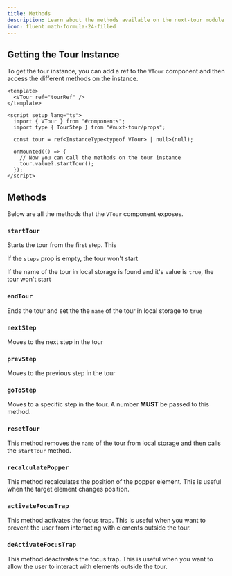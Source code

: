 ```yaml
---
title: Methods
description: Learn about the methods available on the nuxt-tour module.
icon: fluent:math-formula-24-filled
---
```


## Getting the Tour Instance

To get the tour instance, you can add a ref to the `VTour` component and then access the different methods on the instance.

```vue
<template>
  <VTour ref="tourRef" />
</template>

<script setup lang="ts">
  import { VTour } from "#components";
  import type { TourStep } from "#nuxt-tour/props";

  const tour = ref<InstanceType<typeof VTour> | null>(null);

  onMounted(() => {
    // Now you can call the methods on the tour instance
    tour.value?.startTour();
  });
</script>
```

## Methods

Below are all the methods that the `VTour` component exposes.

### `startTour`

Starts the tour from the first step. This

If the `steps` prop is empty, the tour won't start

If the name of the tour in local storage is found and it's value is `true`, the tour won't start

### `endTour`

Ends the tour and set the the `name` of the tour in local storage to `true`

### `nextStep`

Moves to the next step in the tour

### `prevStep`

Moves to the previous step in the tour

### `goToStep`

Moves to a specific step in the tour. A number **MUST** be passed to this method.

### `resetTour`

This method removes the `name` of the tour from local storage and then calls the `startTour` method.

### `recalculatePopper`

This method recalculates the position of the popper element. This is useful when the target element changes position.

### `activateFocusTrap`

This method activates the focus trap. This is useful when you want to prevent the user from interacting with elements outside the tour.

### `deActivateFocusTrap`

This method deactivates the focus trap. This is useful when you want to allow the user to interact with elements outside the tour.
